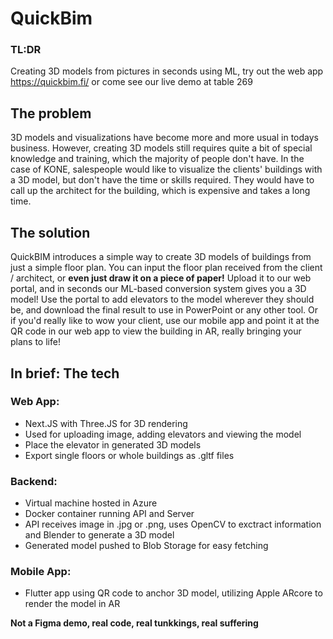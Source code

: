 # QuickBim

### TL:DR
Creating 3D models from pictures in seconds using ML, try out the web app https://quickbim.fi/ or come see our live demo at table 269

## The problem
3D models and visualizations have become more and more usual in todays business. However, creating 3D models still requires quite a bit of special knowledge and training, which the majority of people don't have. In the case of KONE, salespeople would like to visualize the clients' buildings with a 3D model, but don't have the time or skills required. They would have to call up the architect for the building, which is expensive and takes a long time.

## The solution
QuickBIM introduces a simple way to create 3D models of buildings from just a simple floor plan. You can input the floor plan received from the client / architect, or **even just draw it on a piece of paper!** Upload it to our web portal, and in seconds our ML-based conversion system gives you a 3D model! Use the portal to add elevators to the model wherever they should be, and download the final result to use in PowerPoint or any other tool.
Or if you'd really like to wow your client, use our mobile app and point it at the QR code in our web app to view the building in AR, really bringing your plans to life!

## In brief: The tech
### Web App:
- Next.JS with Three.JS for 3D rendering
- Used for uploading image, adding elevators and viewing the model
- Place the elevator in generated 3D models
- Export single floors or whole buildings as .gltf files
### Backend:
- Virtual machine hosted in Azure
- Docker container running API and Server
- API receives image in .jpg or .png, uses OpenCV to exctract information and Blender to generate a 3D model
- Generated model pushed to Blob Storage for easy fetching
### Mobile App:
- Flutter app using QR code to anchor 3D model, utilizing Apple ARcore to render the model in AR


**Not a Figma demo, real code, real tunkkings, real suffering**